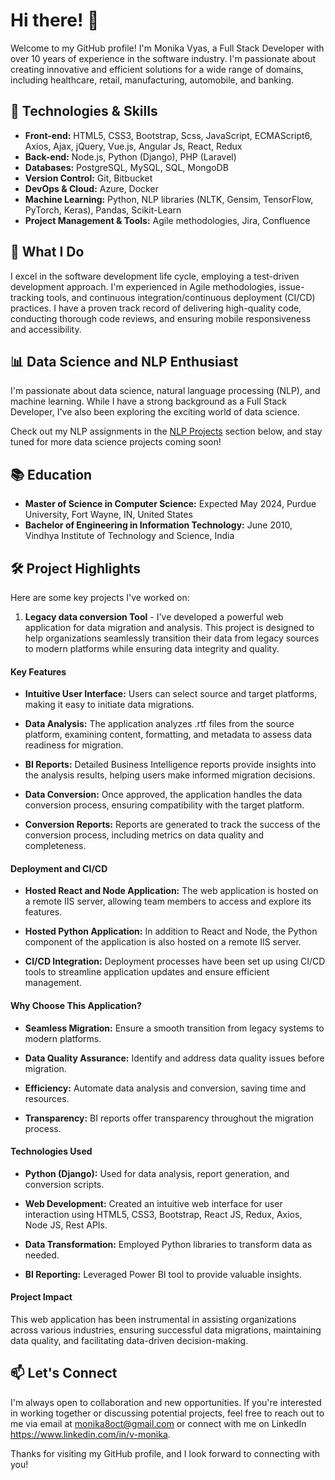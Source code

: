# Hi there! 👋

Welcome to my GitHub profile! I'm Monika Vyas, a Full Stack Developer with over 10 years of experience in the software industry. I'm passionate about creating innovative and efficient solutions for a wide range of domains, including healthcare, retail, manufacturing, automobile, and banking.

## 🔧 Technologies & Skills

- **Front-end:** HTML5, CSS3, Bootstrap, Scss, JavaScript, ECMAScript6, Axios, Ajax, jQuery, Vue.js, Angular Js, React, Redux
- **Back-end:** Node.js, Python (Django), PHP (Laravel)
- **Databases:** PostgreSQL, MySQL, SQL, MongoDB
- **Version Control:** Git, Bitbucket
- **DevOps & Cloud:** Azure, Docker
- **Machine Learning:** Python, NLP libraries (NLTK, Gensim, TensorFlow, PyTorch, Keras), Pandas, Scikit-Learn
- **Project Management & Tools:** Agile methodologies, Jira, Confluence

## 🚀 What I Do

I excel in the software development life cycle, employing a test-driven development approach. I'm experienced in Agile methodologies, issue-tracking tools, and continuous integration/continuous deployment (CI/CD) practices. I have a proven track record of delivering high-quality code, conducting thorough code reviews, and ensuring mobile responsiveness and accessibility.

##  📊 Data Science and NLP Enthusiast

I'm passionate about data science, natural language processing (NLP), and machine learning. While I have a strong background as a Full Stack Developer, I've also been exploring the exciting world of data science.

Check out my NLP assignments in the [NLP Projects](https://github.com/moni8/naturallanguageprocessing) section below, and stay tuned for more data science projects coming soon!

## 📚 Education

- **Master of Science in Computer Science:** Expected May 2024, Purdue University, Fort Wayne, IN, United States
- **Bachelor of Engineering in Information Technology:** June 2010, Vindhya Institute of Technology and Science, India

## 🛠️ Project Highlights

Here are some key projects I've worked on:

1. **Legacy data conversion Tool** -
    I've developed a powerful web application for data migration and analysis. This project is designed to help organizations seamlessly transition their data from legacy sources to modern platforms while ensuring data integrity and quality.

#### Key Features

- **Intuitive User Interface:** Users can select source and target platforms, making it easy to initiate data migrations.

- **Data Analysis:** The application analyzes .rtf files from the source platform, examining content, formatting, and metadata to assess data readiness for migration.

- **BI Reports:** Detailed Business Intelligence reports provide insights into the analysis results, helping users make informed migration decisions.

- **Data Conversion:** Once approved, the application handles the data conversion process, ensuring compatibility with the target platform.

- **Conversion Reports:** Reports are generated to track the success of the conversion process, including metrics on data quality and completeness.

#### Deployment and CI/CD

- **Hosted React and Node Application:** The web application is hosted on a remote IIS server, allowing team members to access and explore its features.

- **Hosted Python Application:** In addition to React and Node, the Python component of the application is also hosted on a remote IIS server.

- **CI/CD Integration:** Deployment processes have been set up using CI/CD tools to streamline application updates and ensure efficient management.

#### Why Choose This Application?

- **Seamless Migration:** Ensure a smooth transition from legacy systems to modern platforms.

- **Data Quality Assurance:** Identify and address data quality issues before migration.

- **Efficiency:** Automate data analysis and conversion, saving time and resources.

- **Transparency:** BI reports offer transparency throughout the migration process.

#### Technologies Used

- **Python (Django):** Used for data analysis, report generation, and conversion scripts.

- **Web Development:** Created an intuitive web interface for user interaction using HTML5, CSS3, Bootstrap, React JS, Redux, Axios, Node JS, Rest APIs.

- **Data Transformation:** Employed Python libraries to transform data as needed.

- **BI Reporting:** Leveraged Power BI tool to provide valuable insights.

#### Project Impact

This web application has been instrumental in assisting organizations across various industries, ensuring successful data migrations, maintaining data quality, and facilitating data-driven decision-making.


## 📫 Let's Connect

I'm always open to collaboration and new opportunities. If you're interested in working together or discussing potential projects, feel free to reach out to me via email at monika8oct@gmail.com or connect with me on LinkedIn https://www.linkedin.com/in/v-monika.

Thanks for visiting my GitHub profile, and I look forward to connecting with you!


<!---
moni8/moni8 is a ✨ special ✨ repository because its `README.md` (this file) appears on your GitHub profile.
You can click the Preview link to take a look at your changes.
--->
